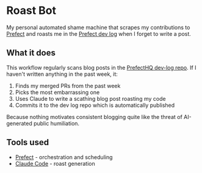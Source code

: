 # Roast Bot

My personal automated shame machine that scrapes my contributions to [Prefect](https://github.com/PrefectHQ/prefect) and roasts me in the [Prefect dev log](https://dev-log.prefect.io) when I forget to write a post.

## What it does

This workflow regularly scans blog posts in the [PrefectHQ dev-log repo](https://github.com/PrefectHQ/dev-log). If I haven't written anything in the past week, it:

1. Finds my merged PRs from the past week
2. Picks the most embarrassing one
3. Uses Claude to write a scathing blog post roasting my code
4. Commits it to the dev log repo which is automatically published

Because nothing motivates consistent blogging quite like the threat of AI-generated public humiliation.

## Tools used

- [Prefect](https://github.com/PrefectHQ/prefect) - orchestration and scheduling
- [Claude Code](https://github.com/anthropics/claude-code) - roast generation
